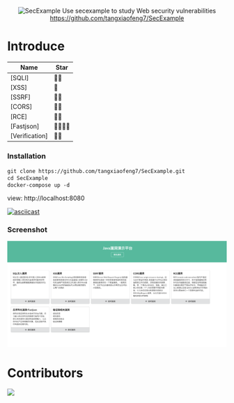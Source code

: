 
<div align="center">

![SecExample](https://socialify.git.ci/tangxiaofeng7/SecExample/image?description=1&descriptionEditable=Vulnerability%20environment%20for%20Java&font=Raleway&forks=1&issues=1&pattern=Overlapping%20Hexagons&stargazers=1&theme=Dark)
Use secexample to study Web security vulnerabilities
<br>
https://github.com/tangxiaofeng7/SecExample
<br>
</div>


# Introduce
| Name               | Star |
| ---------------------- | ---- |
| [SQLI]         | 🌟🌟  |
| [XSS]             | 🌟    |
| [SSRF]            | 🌟🌟  |
| [CORS]             | 🌟🌟    |
| [RCE]             | 🌟🌟  |
| [Fastjson] | 🌟🌟🌟🌟 |
| [Verification] | 🌟🌟 |


### Installation

```
git clone https://github.com/tangxiaofeng7/SecExample.git
cd SecExample
docker-compose up -d
```

view: http://localhost:8080

[![asciicast](https://asciinema.org/a/gcuay3zNoRUZ85BTPgjpGukuC.svg)](https://asciinema.org/a/gcuay3zNoRUZ85BTPgjpGukuC)


### Screenshot

![index.png](images/index.png)

# Contributors

<a href="https://github.com/tangxiaofeng7" target="_blank">
    <img width=50 src="https://avatars.githubusercontent.com/u/45926593?s=60&v=4"></a>
